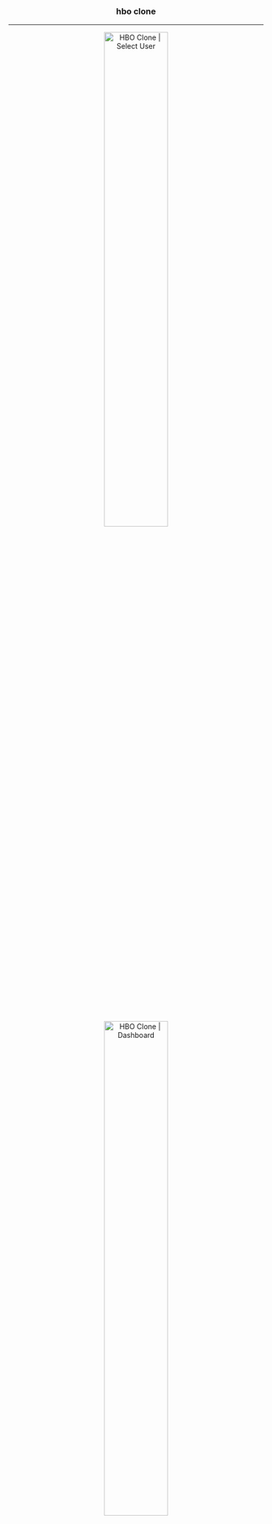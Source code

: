 <h3 align="center">hbo clone</h3>

---
<p align="center">
    <img width=50% height=50%
        src="https://user-images.githubusercontent.com/23082238/241808803-80b37333-6965-4a86-94a2-96ab9972f559.png"
        alt="HBO Clone | Select User">
    <img width=50% height=50%
        src="https://user-images.githubusercontent.com/23082238/241809033-edc0da72-ae68-44af-b266-5b73522724f1.png"
        alt="HBO Clone | Dashboard">

</p>


<p align="center"> HBO Clone
    <br>
</p>

## Content

- [About](#about)
- [Tools](#tools)
- [Author](#author)

## About <a name="about"></a>

HBO Clone web app consuming tmdb api.

### Requirements

- NodeJS
- NextJS 13
- Internet (for documentation)
- VSCode

### Installation

Clone this repository

```
git clone https://github.com/andeilsongf/hbo-clone.git
```

Get inside the folder project

```
cd hbo-clone
```

Run Project

```
npm run dev
```

## Tools <a name="tools"></a>
- [NodeJS](https://nodejs.org/en) 
- [NextJS](https://nextjs.org/) - Framework for Web
- [TailwindCSS](https://tailwindcss.com/) - CSS in JS
- [PostCSS](https://postcss.org/) - CSS in JS
- [ESLint](https://eslint.org/)
- [Typescript](https://www.typescriptlang.org/) - Superset Javascript
- [Axios](https://axios-http.com/docs/intro) - API Fetch

## Author <a name="author"></a>

- [@andeilsongf](https://github.com/andeilsongf)
